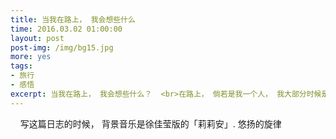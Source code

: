 ```yaml
---
title: 当我在路上， 我会想些什么
time: 2016.03.02 01:00:00
layout: post
post-img: /img/bg15.jpg
more: yes
tags:
- 旅行
- 感悟
excerpt: 当我在路上， 我会想些什么？  <br>在路上， 倘若是我一个人， 我大部分时候是喜欢对着窗户发呆的。 窗外的世界， 照进我的心里； 我的心里， 也飞向了窗外。 花上半小时进入另外一个世界， 与真实的自己对话， 无拘无束的感悟着这最唾手可得的馈赠， 忽然发现自己都被自己感动了。  
---
```


&nbsp; &nbsp; 写这篇日志的时候， 背景音乐是徐佳莹版的「莉莉安」. 悠扬的旋律
